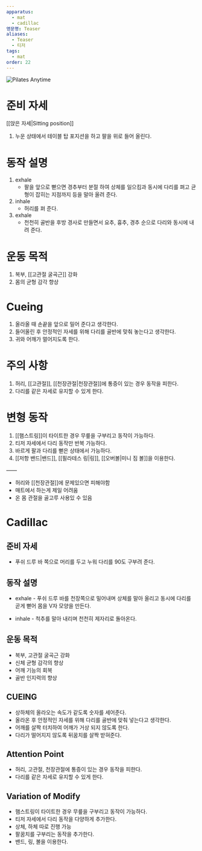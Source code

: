 ```yaml
---
apparatus:
  - mat
  - cadillac
영문명: Teaser
aliases:
  - Teaser
  - 티저
tags:
  - mat
order: 22
---
```



![Pilates Anytime](https://youtu.be/9WFOlfrqWo8?si=xjx70THG15gTMSTK)

# 준비 자세

[[앉은 자세|Sitting position]]

1. 누운 상태에서 테이블 탑 포지션을 하고 팔을 위로 들어 올린다.

# 동작 설명

1. exhale
    - 팔을 앞으로 뻗으면 경추부터 분절 하여 상체를 일으킴과 동시에 다리를 펴고 균형이 잡히는 지점까지 등을 말아 올려 준다.
2. inhale
    - 허리를 펴 준다.
3. exhale
    - 천천히 골반을 후방 경사로 만들면서 요추, 흉추, 경추 순으로 다리와 동시에 내려 준다.

# 운동 목적

1. 복부, [[고관절 굴곡근]] 강화
2. 몸의 균형 감각 향상

# Cueing

1. 올라올 때 손끝을 앞으로 밀어 준다고 생각한다.
2. 들어올린 후 안정적인 자세를 위해 다리를 골반에 맞춰 놓는다고 생각한다.
3. 귀와 어깨가 멀어지도록 한다.

# 주의 사항

1. 허리, [[고관절]], [[천장관절|천장관절]]에 통증이 있는 경우 동작을 피한다.
2. 다리를 같은 자세로 유지할 수 있게 한다.

# 변형 동작

1. [[햄스트링]]이 타이트한 경우 무릎을 구부리고 동작이 가능하다.
2. 티저 자세에서 다리 동작만 반복 가능하다.
3. 바르게 팔과 다리를 뻗은 상태에서 가능하다.
4. [[저항 밴드|밴드]], [[필라테스 링|링]], [[오버볼|미니 짐 볼]]을 이용한다.

——

- 허리와 [[천장관절]]에 문제있으면 피해야함
- 매트에서 하는게 제일 어려움
- 온 몸 관절을 골고루 사용있 수 있음

# Cadillac

## 준비 자세

- 푸쉬 드루 바 쪽으로 머리를 두고 누워 다리를 90도 구부려 준다.

## 동작 설명

- exhale - 푸쉬 드루 바를 천장쪽으로 밀어내며 상체를 말아 올리고 동시에 다리를 곧게 뻗어 몸을 V자 모양을 만든다.

- inhale - 척추를 말아 내리며 천천히 제자리로 돌아온다.

## 운동 목적

- ﻿﻿복부, 고관절 굴곡근 강화
- ﻿﻿신체 균형 감각의 향상
- ﻿﻿어깨 기능의 회복
- ﻿﻿골반 인지력의 향상

## CUEING

- ﻿﻿상하체의 올라오는 속도가 같도록 숫자를 세어준다.
- ﻿﻿올라온 후 안정적인 자세를 위해 다리를 골반에 맞춰 넣는다고 생각한다.
- ﻿﻿어깨를 살짝 터치하여 어깨가 거상 되지 않도록 한다.
- ﻿﻿다리가 떨어지지 않도록 뒤꿈치를 살짝 받혀준다.

## Attention Point

- ﻿﻿허리, 고관절, 천장관절에 통증이 있는 경우 동작을 피한다.
- ﻿﻿다리를 같은 자세로 유지할 수 있게 한다.

## Variation of Modify

- ﻿﻿햄스트링이 타이트한 경우 무릎을 구부리고 동작이 가능하다.
- ﻿﻿티저 자세에서 다리 동작을 다양하게 추가한다.
- ﻿﻿상체, 하체 따로 진행 가능
- ﻿﻿팔꿈치를 구부리는 동작을 추가한다.
- ﻿﻿밴드, 링, 볼을 이용한다.